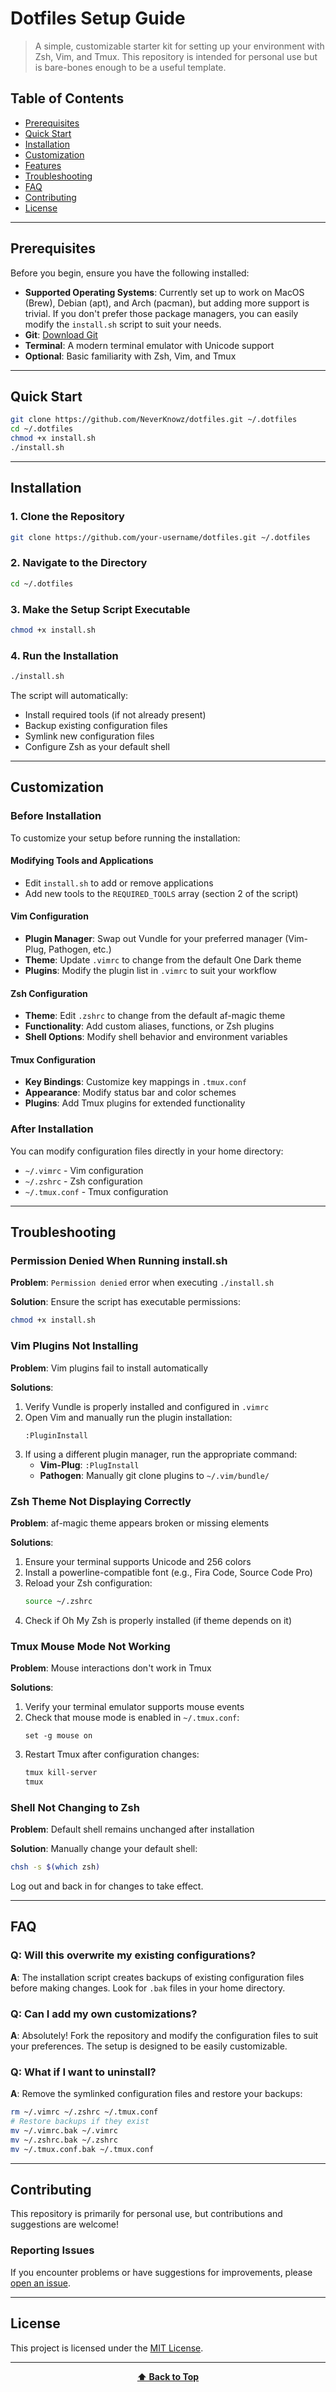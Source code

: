 # Dotfiles Setup Guide

> A simple, customizable starter kit for setting up your environment with Zsh, Vim, and Tmux. This repository is intended for personal use but is bare-bones enough to be a useful template.

## Table of Contents

- [Prerequisites](#prerequisites)
- [Quick Start](#quick-start)
- [Installation](#installation)
- [Customization](#customization)
- [Features](#features)
- [Troubleshooting](#troubleshooting)
- [FAQ](#faq)
- [Contributing](#contributing)
- [License](#license)

---

## Prerequisites

Before you begin, ensure you have the following installed:

- **Supported Operating Systems**: Currently set up to work on MacOS (Brew), Debian (apt), and Arch (pacman), but adding more support is trivial. If you don't prefer those package managers, you can easily modify the `install.sh` script to suit your needs.
- **Git**: [Download Git](https://git-scm.com/)
- **Terminal**: A modern terminal emulator with Unicode support
- **Optional**: Basic familiarity with Zsh, Vim, and Tmux

---

## Quick Start

```sh
git clone https://github.com/NeverKnowz/dotfiles.git ~/.dotfiles
cd ~/.dotfiles
chmod +x install.sh
./install.sh
```

---

## Installation

### 1. Clone the Repository

```sh
git clone https://github.com/your-username/dotfiles.git ~/.dotfiles
```

### 2. Navigate to the Directory

```sh
cd ~/.dotfiles
```

### 3. Make the Setup Script Executable

```sh
chmod +x install.sh
```

### 4. Run the Installation

```sh
./install.sh
```

The script will automatically:
- Install required tools (if not already present)
- Backup existing configuration files
- Symlink new configuration files
- Configure Zsh as your default shell

---

## Customization

### Before Installation

To customize your setup before running the installation:

#### Modifying Tools and Applications
- Edit `install.sh` to add or remove applications
- Add new tools to the `REQUIRED_TOOLS` array (section 2 of the script)

#### Vim Configuration
- **Plugin Manager**: Swap out Vundle for your preferred manager (Vim-Plug, Pathogen, etc.)
- **Theme**: Update `.vimrc` to change from the default One Dark theme
- **Plugins**: Modify the plugin list in `.vimrc` to suit your workflow

#### Zsh Configuration
- **Theme**: Edit `.zshrc` to change from the default af-magic theme
- **Functionality**: Add custom aliases, functions, or Zsh plugins
- **Shell Options**: Modify shell behavior and environment variables

#### Tmux Configuration
- **Key Bindings**: Customize key mappings in `.tmux.conf`
- **Appearance**: Modify status bar and color schemes
- **Plugins**: Add Tmux plugins for extended functionality

### After Installation

You can modify configuration files directly in your home directory:
- `~/.vimrc` - Vim configuration
- `~/.zshrc` - Zsh configuration  
- `~/.tmux.conf` - Tmux configuration

---

## Troubleshooting

### Permission Denied When Running install.sh

**Problem**: `Permission denied` error when executing `./install.sh`

**Solution**: Ensure the script has executable permissions:
```sh
chmod +x install.sh
```

### Vim Plugins Not Installing

**Problem**: Vim plugins fail to install automatically

**Solutions**:
1. Verify Vundle is properly installed and configured in `.vimrc`
2. Open Vim and manually run the plugin installation:
   ```vim
   :PluginInstall
   ```
3. If using a different plugin manager, run the appropriate command:
   - **Vim-Plug**: `:PlugInstall`
   - **Pathogen**: Manually git clone plugins to `~/.vim/bundle/`

### Zsh Theme Not Displaying Correctly

**Problem**: af-magic theme appears broken or missing elements

**Solutions**:
1. Ensure your terminal supports Unicode and 256 colors
2. Install a powerline-compatible font (e.g., Fira Code, Source Code Pro)
3. Reload your Zsh configuration:
   ```sh
   source ~/.zshrc
   ```
4. Check if Oh My Zsh is properly installed (if theme depends on it)

### Tmux Mouse Mode Not Working

**Problem**: Mouse interactions don't work in Tmux

**Solutions**:
1. Verify your terminal emulator supports mouse events
2. Check that mouse mode is enabled in `~/.tmux.conf`:
   ```
   set -g mouse on
   ```
3. Restart Tmux after configuration changes:
   ```sh
   tmux kill-server
   tmux
   ```

### Shell Not Changing to Zsh

**Problem**: Default shell remains unchanged after installation

**Solution**: Manually change your default shell:
```sh
chsh -s $(which zsh)
```
Log out and back in for changes to take effect.

---

## FAQ

### Q: Will this overwrite my existing configurations?

**A**: The installation script creates backups of existing configuration files before making changes. Look for `.bak` files in your home directory.

### Q: Can I add my own customizations?

**A**: Absolutely! Fork the repository and modify the configuration files to suit your preferences. The setup is designed to be easily customizable.

### Q: What if I want to uninstall?

**A**: Remove the symlinked configuration files and restore your backups:
```sh
rm ~/.vimrc ~/.zshrc ~/.tmux.conf
# Restore backups if they exist
mv ~/.vimrc.bak ~/.vimrc
mv ~/.zshrc.bak ~/.zshrc
mv ~/.tmux.conf.bak ~/.tmux.conf
```

---

## Contributing

This repository is primarily for personal use, but contributions and suggestions are welcome! 

### Reporting Issues
If you encounter problems or have suggestions for improvements, please [open an issue](https://github.com/your-username/dotfiles/issues).

---

## License

This project is licensed under the [MIT License](https://choosealicense.com/licenses/mit/).

---

<div align="center">

**[⬆ Back to Top](#dotfiles-setup-guide)**

</div>
